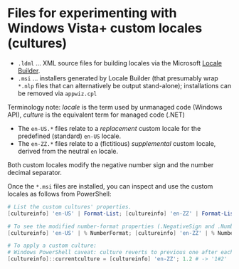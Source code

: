 # Files for experimenting with Windows Vista+ custom locales (cultures)

* `.ldml` ... XML source files for building locales via the Microsoft [Locale Builder](https://www.microsoft.com/en-us/download/details.aspx?id=41158).
* `.msi` ... installers generated by Locale Builder (that presumably wrap `*.nlp` files that can alternatively be output stand-alone); installations can be removed via `appwiz.cpl`

Terminology note: _locale_ is the term used by unmanaged code (Windows API), _culture_ is the equivalent term for managed code (.NET)

* The `en-US.*` files relate to a _replacement_ custom locale for the predefined (standard) `en-US` locale.
* The `en-ZZ.*` files relate to a (fictitious) _supplemental_ custom locale, derived from the neutral `en` locale.

Both custom locales modify the negative number sign and the number decimal separator.

Once the `*.msi` files are installed, you can inspect and use the custom locales as follows from PowerShell:

```powershell
# List the custom cultures' properties.
[cultureinfo] 'en-US' | Format-List; [cultureinfo] 'en-ZZ' | Format-List

# To see the modified number-format properties (.NegativeSign and .NumberDecimalSepator):
[cultureinfo] 'en-US' | % NumberFormat; [cultureinfo] 'en-ZZ' | % NumberFormat

# To apply a custom culture:
# Windows PowerShell caveat: culture reverts to previous one after each command line.
[cultureinfo]::currentculture = [cultureinfo] 'en-ZZ'; 1.2 # -> '1#2'
```
